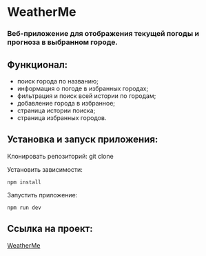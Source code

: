 # WeatherMe

### Веб-приложение для отображения текущей погоды и прогноза в выбранном городе.

## Функционал:
- поиск города по названию;
- информация о погоде в избранных городах;
- фильтрация и поиск всей истории по городам;
- добавление города в избранное;
- страница истории поиска;
- страница избранных городов.

## Установка и запуск приложения:
Клонировать репозиторий:
  git clone

Установить зависимости:

    npm install

Запустить приложение:

    npm run dev

## Ссылка на проект:
[WeatherMe](https://)
